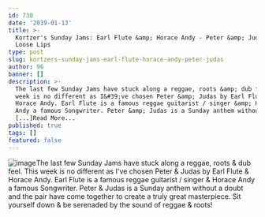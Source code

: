 ```yaml
---
id: 730
date: '2019-01-13'
title: >-
  Kortzer's Sunday Jams: Earl Flute &amp; Horace Andy - Peter &amp; Judas -
  Loose Lips
type: post
slug: kortzers-sunday-jams-earl-flute-horace-andy-peter-judas
author: 96
banner: []
description: >-
  The last few Sunday Jams have stuck along a reggae, roots &amp; dub feel. This
  week is no different as I&#39;ve chosen Peter &amp; Judas by Earl Flute &amp;
  Horace Andy. Earl Flute is a famous reggae guitarist / singer &amp; Horace
  Andy a famous Songwriter. Peter &amp; Judas is a Sunday anthem without a
  [...]Read More...
published: true
tags: []
featured: false
---
```

![image](../undefined)The last few Sunday Jams have stuck along a reggae, roots & dub feel. This week is no different as I've chosen Peter & Judas by Earl Flute & Horace Andy. Earl Flute is a famous reggae guitarist / singer & Horace Andy a famous Songwriter. Peter & Judas is a Sunday anthem without a doubt and the pair have come together to create a truly great masterpiece. Sit yourself down & be serenaded by the sound of reggae & roots!